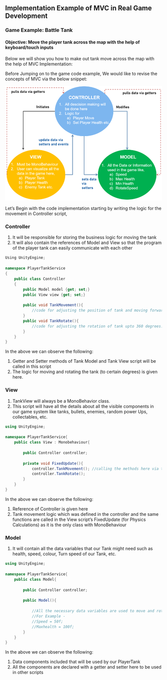 ##  Implementation Example of MVC in Real Game Development

### Game Example: Battle Tank

#### Objective: Move the player tank across the map with the help of keyboard/touch inputs
Below we will show you how to make out tank move across the map with the help of MVC Implementation:

Before Jumping on to the game code example, We would like to revise the concepts of MVC via the below snippet:

![](Images/3.png)

Let’s Begin with the code implementation starting by writing the logic for the movement in Controller script,

### Controller
1. It will be responsible for storing the business logic for moving the tank
2. It will also contain the references of Model and View so that the program of the player tank can easily communicate with each other


```C#
Using UnityEngine;

namespace PlayerTankService
{
	public class Controller
	{
		public Model model {get; set;}
		public View view {get; set;}

		public void TankMovement(){
			//code for adjusting the position of tank and moving forward and backward.
		}
		public void TankRotate(){
			//code for adjusting the rotation of tank upto 360 degrees.
		}
	}
}
```

In the above we can observe the following:
1. Getter and Setter methods of Tank Model and Tank View script will be called in this script
2. The logic for moving and rotating the tank (to certain degrees) is given here.

### View
1. TankView will always be a MonoBehavior class.
2. This script will have all the details about all the visible components in our game system like tanks, bullets, enemies, random power Ups, collectables, etc.

```C#
using UnityEngine;

namespace PlayerTankService{
	public class View : Monobehaviour{
	
		public Controller controller;
		
		private void FixedUpdate(){
			controller.TankMovement(); //calling the methods here via the controller script.
			controller.TankRotate();
		}
	}
}
```

In the above we can observe the following:

1. Reference of Controller is given here
2. Tank movement logic which was defined in the controller and the same functions are called in the View script’s FixedUpdate (for Physics Calculations) as it is the only class with MonoBehaviour

### Model
1. It will contain all the data variables that our Tank might need such as health, speed, colour, Turn speed of our Tank, etc.

```C#
using UnityEngine;

namespace PlayerTankService{
	public class Model{
	
		public Controller controller;
		
		public Model(){
			
			//All the necessary data variables are used to move and rotate the PlayerTankService.
			//For Example -
			//Speed = 50f;
			//Maxhealth = 100f;
		}
	}
}
```

In the above we can observe the following:

1. Data components included that will be used by our PlayerTank
2. All the components are declared with a getter and setter here to be used in other scripts
